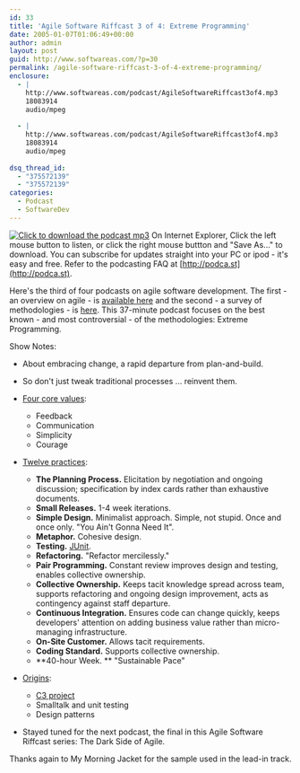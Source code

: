 ```yaml
---
id: 33
title: 'Agile Software Riffcast 3 of 4: Extreme Programming'
date: 2005-01-07T01:06:49+00:00
author: admin
layout: post
guid: http://www.softwareas.com/?p=30
permalink: /agile-software-riffcast-3-of-4-extreme-programming/
enclosure:
  - |
    http://www.softwareas.com/podcast/AgileSoftwareRiffcast3of4.mp3
    18083914
    audio/mpeg
    
  - |
    http://www.softwareas.com/podcast/AgileSoftwareRiffcast3of4.mp3
    18083914
    audio/mpeg
    
dsq_thread_id:
  - "375572139"
  - "375572139"
categories:
  - Podcast
  - SoftwareDev
---
```

<a href="http://www.softwareas.com/podcast/AgileSoftwareRiffcast3of4.mp3"><img src="/images/pinkpodcastfileicon.gif" border="0" alt="Click to download the podcast mp3"/></a> On Internet Explorer, Click the left mouse button to listen, or click the right mouse buttton and "Save As..." to download. You can subscribe for updates straight into your PC or ipod - it's easy and free. Refer to the podcasting FAQ at [http://podca.st](http://podca.st).

Here's the third of four podcasts on agile software development. The first - an overview on agile - is [available here](http://www.softwareas.com/index.php?p=12) and the second - a survey of methodologies - is [here](http://www.softwareas.com/index.php?p=28). This 37-minute podcast focuses on the best known - and most controversial - of the methodologies: Extreme Programming.

Show Notes:

* About embracing change, a rapid departure from plan-and-build.

* So don't just tweak traditional processes ... reinvent them.

* [Four core values](http://www.xp.co.nz/Values.htm):
     * Feedback
     * Communication
     * Simplicity
     * Courage

* [Twelve practices](http://www.xprogramming.com/what_is_xp.htm):
    * **The Planning Process.** Elicitation by negotiation and ongoing discussion; specification by index cards rather than exhaustive documents.
    * **Small Releases.** 1-4 week iterations.
    * **Simple Design.** Minimalist approach. Simple, not stupid. Once and once only. &quot;You Ain't Gonna Need It&quot;.
    * **Metaphor.** Cohesive design.
    * **Testing.** [JUnit](http://junit.org).
    * **Refactoring.** &quot;Refactor mercilessly.&quot;
    * **Pair Programming.** Constant review improves design and testing, enables collective ownership.
    * **Collective Ownership.** Keeps tacit knowledge spread across team, supports refactoring and ongoing design improvement, acts as contingency against staff departure.
    * **Continuous Integration.** Ensures code can change quickly, keeps developers' attention on adding business value rather than micro-managing infrastructure.
    * **On-Site Customer.** Allows tacit requirements.
    * **Coding Standard.** Supports collective ownership.
    * **40-hour Week. ** &quot;Sustainable Pace&quot;

* [Origins](http://c2.com/cgi/wiki?HistoryOfExtremeProgramming):
    * [C3 project](http://groups.google.co.uk/groups?q=c3%20chrysler%20extreme&hl=en&lr=&sa=N&tab=wg)
    * Smalltalk and unit testing
    * Design patterns

* Stayed tuned for the next podcast, the final in this Agile Software Riffcast series: The Dark Side of Agile.

Thanks again to My Morning Jacket for the sample used in the lead-in track.
